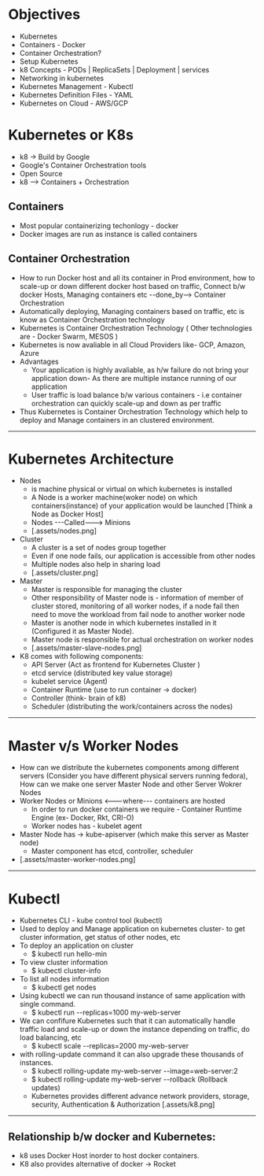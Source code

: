 # Objectives

- Kubernetes
- Containers - Docker
- Container Orchestration?
- Setup Kubernetes
- k8 Concepts - PODs | ReplicaSets | Deployment | services
- Networking in kubernetes
- Kubernetes Management - Kubectl
- Kubernetes Definition Files - YAML
- Kubernetes on Cloud - AWS/GCP

# Kubernetes or K8s

- k8 -> Build by Google
- Google's Container Orchestration tools
- Open Source
- k8 --> Containers + Orchestration

## Containers

- Most popular containerizing techonlogy - docker
- Docker images are run as instance is called containers

## Container Orchestration

- How to run Docker host and all its container in Prod environment, how to scale-up or down different docker host based on traffic, Connect b/w docker Hosts, Managing containers etc --done_by--> Container Orchestration
- Automatically deploying, Managing containers based on traffic, etc is know as Container Orchestration technology
- Kubernetes is Container Orchestration Technology ( Other technologies are - Docker Swarm, MESOS )
- Kubernetes is now avaliable in all Cloud Providers like- GCP, Amazon, Azure
- Advantages
  - Your application is highly avaliable, as h/w failure do not bring your application down- As there are multiple instance running of our application
  - User traffic is load balance b/w various containers - i.e container orchestration can quickly scale-up and down as per traffic
- Thus Kubernetes is Container Orchestration Technology which help to deploy and Manage containers in an clustered environment.

---

# Kubernetes Architecture

- Nodes
  - is machine physical or virtual on which kubernetes is installed
  - A Node is a worker machine(woker node) on which containers(instance) of your application would be launched [Think a Node as Docker Host]
  - Nodes ---Called---> Minions
  - [.assets/nodes.png]
- Cluster
  - A cluster is a set of nodes group together
  - Even if one node fails, our application is accessible from other nodes
  - Multiple nodes also help in sharing load
  - [.assets/cluster.png]
- Master
  - Master is responsible for managing the cluster
  - Other responsibility of Master node is - information of member of cluster stored, monitoring of all worker nodes, if a node fail then need to move the workload from fail node to another worker node
  - Master is another node in which kubernetes installed in it (Configured it as Master Node).
  - Master node is responsible for actual orchestration on worker nodes
  - [.assets/master-slave-nodes.png]
- K8 comes with following components:
  - API Server (Act as frontend for Kubernetes Cluster )
  - etcd service (distributed key value storage)
  - kubelet service (Agent)
  - Container Runtime (use to run container -> docker)
  - Controller (think- brain of k8)
  - Scheduler (distributing the work/containers across the nodes)

---

# Master v/s Worker Nodes

- How can we distribute the kubernetes components among different servers (Consider you have different physical servers running fedora), How can we make one server Master Node and other Server Wokrer Nodes
- Worker Nodes or Minions <---where--- containers are hosted
  - In order to run docker containers we require - Container Runtime Engine (ex- Docker, Rkt, CRI-O)
  - Worker nodes has - kubelet agent
- Master Node has -> kube-apiserver (which make this server as Master node)
  - Master component has etcd, controller, scheduler
- [.assets/master-worker-nodes.png]

---

# Kubectl

- Kubernetes CLI - kube control tool (kubectl)
- Used to deploy and Manage application on kubernetes cluster- to get cluster information, get status of other nodes, etc
- To deploy an application on cluster
  - \$ kubectl run hello-min
- To view cluster information
  - \$ kubectl cluster-info
- To list all nodes information
  - \$ kubectl get nodes
- Using kubectl we can run thousand instance of same application with single command.
  - \$ kubectl run --replicas=1000 my-web-server
- We can confifure Kubernetes such that it can automatically handle traffic load and scale-up or down the instance depending on traffic, do load balancing, etc
  - \$ kubectl scale --replicas=2000 my-web-server
- with rolling-update command it can also upgrade these thousands of instances.
  - \$ kubectl rolling-update my-web-server --image=web-server:2
  - \$ kubectl rolling-update my-web-server --rollback (Rollback updates)
  - Kubernetes provides different advance network providers, storage, security, Authentication & Authorization [.assets/k8.png]

---

## Relationship b/w docker and Kubernetes:

- k8 uses Docker Host inorder to host docker containers.
- K8 also provides alternative of docker -> Rocket
